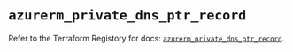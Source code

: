 # `azurerm_private_dns_ptr_record`

Refer to the Terraform Registory for docs: [`azurerm_private_dns_ptr_record`](https://registry.terraform.io/providers/hashicorp/azurerm/3.64.0/docs/resources/private_dns_ptr_record).
